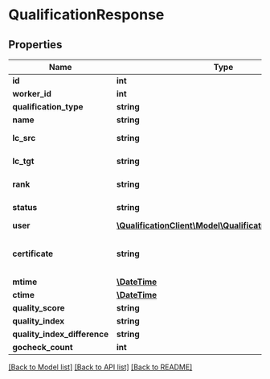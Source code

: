 # QualificationResponse

## Properties
Name | Type | Description | Notes
------------ | ------------- | ------------- | -------------
**id** | **int** |  | [optional] 
**worker_id** | **int** |  | [optional] 
**qualification_type** | **string** |  | [optional] 
**name** | **string** |  | [optional] 
**lc_src** | **string** | Language source | [optional] 
**lc_tgt** | **string** | Language target | [optional] 
**rank** | **string** | Rank of qualification | [optional] 
**status** | **string** | Status of qualification | [optional] 
**user** | [**\QualificationClient\Model\QualificationResponseUser**](QualificationResponseUser.md) |  | [optional] 
**certificate** | **string** | URL of a worker certification file | [optional] 
**mtime** | [**\DateTime**](\DateTime.md) |  | [optional] 
**ctime** | [**\DateTime**](\DateTime.md) |  | [optional] 
**quality_score** | **string** |  | [optional] 
**quality_index** | **string** |  | [optional] 
**quality_index_difference** | **string** |  | [optional] 
**gocheck_count** | **int** |  | [optional] 

[[Back to Model list]](../README.md#documentation-for-models) [[Back to API list]](../README.md#documentation-for-api-endpoints) [[Back to README]](../README.md)



